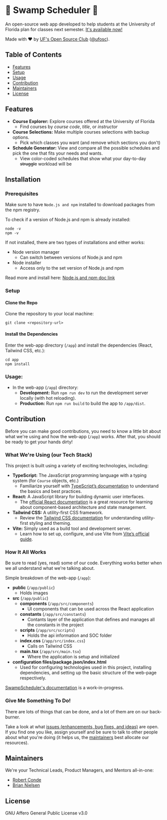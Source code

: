 # 🐊 Swamp Scheduler 📆

An open-source web app developed to help students at the University of Florida plan for classes next
semester. [It's available now!](https://osc.rconde.xyz/)

Made with :heart: by [UF's Open Source Club](https://ufosc.org) ([@ufosc](https://github.com/ufosc/)).

## Table of Contents

- [Features](#Features)
- [Setup](#Setup)
- [Usage](#Usage)
- [Contribution](#Contribution)
- [Maintainers](#Maintainers)
- [License](#License)

## Features

- **Course Explorer:** Explore courses offered at the University of Florida
    - Find courses by *course code*, *title*, or *instructor*
- **Course Selections:** Make multiple courses selections with backup options.
    - Pick which classes you want (and remove which sections you don't)
- **Schedule Generator:** View and compare all the possible schedules and pick the one that fits your needs and wants.
    - View color-coded schedules that show what your day-to-day ~~struggle~~ workload will be

## Installation

### Prerequisites

Make sure to have `Node.js and npm` installed to download packages from the npm registry.

To check if a version of Node.js and npm is already installed:

```shell
node -v
npm -v
```
If not installed, there are two types of installations and either works: 

- Node version manager
    - Can switch between versions of Node.js and npm
- Node installer
    - Access only to the set version of Node.js and npm

Read more and install here: [Node.js and npm doc link](https://docs.npmjs.com/downloading-and-installing-node-js-and-npm#windows-node-version-managers)

### Setup

#### Clone the Repo

Clone the repository to your local machine:

```shell
git clone <repository-url>
```

#### Install the Dependencies

Enter the web-app directory (`/app`) and install the dependencies (React, Tailwind CSS, etc.):

```shell
cd app
npm install
```

### Usage:

- In the web-app (`/app`) directory:
    - **Development:** Run `npm run dev` to run the development server locally (with hot reloading).
    - **Production:** Run `npm run build` to build the app to `/app/dist`.

## Contribution

Before you can make good contributions, you need to know a little bit about what we're using and how the web-app (`/app`) works.
After that, you should be ready to get your hands dirty!

### What We're Using (our Tech Stack)

This project is built using a variety of exciting technologies, including:

- **TypeScript:** The JavaScript programming language with a typing system (for `Course` objects, etc.)
    - Familiarize yourself with [TypeScript’s documentation](https://www.typescriptlang.org/docs/) to understand the
      basics and best practices.
- **React:** A JavaScript library for building dynamic user interfaces.
    - The [official React documentation](https://reactjs.org/docs/getting-started.html) is a great resource for learning
      about component-based architecture and state management.
- **Tailwind CSS:** A utility-first CSS framework.
    - Review the [Tailwind CSS documentation](https://tailwindcss.com/docs) for understanding utility-first styling and
      theming.
- **Vite:** Simply used as a build tool and development server.
    - Learn how to set up, configure, and use Vite from [Vite’s official guide](https://vitejs.dev/guide/).

### How It All Works

Be sure to read (yes, read) some of our code. Everything works better when we all understand what we're talking about.

Simple breakdown of the web-app (`/app`):

- **public** (`/app/public`)
    - Holds images
- **src** (`/app/public`)
    - **components** (`/app/src/components`)
        - UI components that can be used across the React application
    - **constants** (`/app/src/constants`)
        - Contants layer of the application that defines and manages all the constants in the project
    - **scripts** (`/app/src/scripts`)
        - Holds the api information and SOC folder
    - **index.css** (`/app/src/index.css`)
        - Calls on Tailwind CSS
    - **main.tsx** (`/app/src/main.tsx`)
        - Where the application is setup and initialized
- **configuration files/package.json/index.html**
    - Used for configuring technologies used in this project, installing dependencies, and setting up the basic structure of the web-page respectively.

[SwampScheduler's documentation](https://docs.ufosc.org/docs/swamp-scheduler) is a work-in-progress.

### Give Me Something To Do!

There are lots of things that can be done, and a lot of them are on our back-burner.

Take a look at what [issues (enhancements, bug fixes, and ideas)](https://github.com/ufosc/SwampScheduler/issues) are
open. If you find one you like, assign yourself and
be sure to talk to other people about what you're doing (it helps us, the [maintainers](#Maintainers) best allocate our
resources).

## Maintainers

We're your Technical Leads, Product Managers, and Mentors all-in-one:

- [Robert Conde](https://github.com/RobertConde)
- [Brian Nielsen](https://github.com/bnielsen1)

## License

GNU Affero General Public License v3.0
